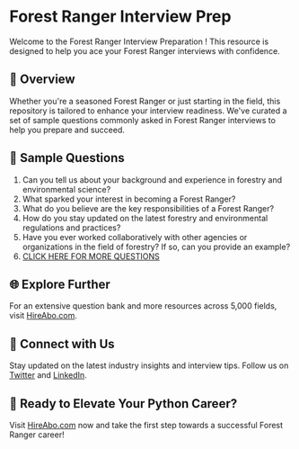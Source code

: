 # Forest Ranger Interview Prep

Welcome to the Forest Ranger Interview Preparation ! This resource is designed to help you ace your Forest Ranger interviews with confidence.

## 🚀 Overview

Whether you're a seasoned Forest Ranger or just starting in the field, this repository is tailored to enhance your interview readiness. We've curated a set of sample questions commonly asked in Forest Ranger interviews to help you prepare and succeed.

## 📝 Sample Questions

1. Can you tell us about your background and experience in forestry and environmental science?
2. What sparked your interest in becoming a Forest Ranger?
3. What do you believe are the key responsibilities of a Forest Ranger?
4. How do you stay updated on the latest forestry and environmental regulations and practices?
5. Have you ever worked collaboratively with other agencies or organizations in the field of forestry? If so, can you provide an example?
6. [CLICK HERE FOR MORE QUESTIONS](https://hireabo.com/job/10_2_2/Forest%20Ranger)

## 🌐 Explore Further

For an extensive question bank and more resources across 5,000 fields, visit [HireAbo.com](https://www.hireabo.com).

## 📱 Connect with Us

Stay updated on the latest industry insights and interview tips. Follow us on [Twitter](https://twitter.com/hireabo) and [LinkedIn](https://www.linkedin.com/in/hire-abo-3609972a8/).

## 🚀 Ready to Elevate Your Python Career?

Visit [HireAbo.com](https://www.hireabo.com) now and take the first step towards a successful Forest Ranger career!